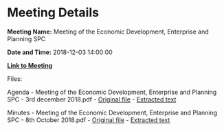 # Meeting Details

**Meeting Name:** Meeting of the Economic Development, Enterprise and Planning SPC

**Date and Time:** 2018-12-03 14:00:00

**[Link to Meeting](https://www.limerick.ie/council/whats-on/meeting-economic-development-enterprise-and-planning-spc-11)**

Files: 

Agenda - Meeting of the Economic Development, Enterprise and Planning SPC - 3rd december 2018.pdf - [Original file](https://www.limerick.ie/sites/default/files/media/documents/2018-11/Agenda%20of%20SPC%2003rd%20December%202018.pdf) - [Extracted text](./Agenda%20-%C2%A0Meeting%20of%20the%20Economic%20Development%2C%20Enterprise%20and%20Planning%20SPC%20-%203rd%20december%202018.md)

Minutes - Meeting of the Economic Development, Enterprise and Planning SPC - 8th October 2018.pdf - [Original file](https://www.limerick.ie/sites/default/files/media/documents/2018-11/Minutes%20of%20SPC%20Meeting%20-%208th%20Oct%202018.pdf) - [Extracted text](./Minutes%20-%C2%A0Meeting%20of%20the%20Economic%20Development%2C%20Enterprise%20and%20Planning%20SPC%20-%208th%20October%202018.md)

